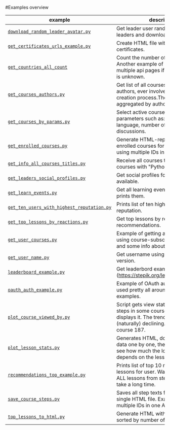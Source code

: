#Examples overview

|example|description|
|---|---|
|[`download_random_leader_avatar.py`](download_random_leader_avatar.py)|Get leader user randomly from 100 leaders and download his avatar.|
|[`get_certificates_urls_example.py`](get_certificates_urls_example.py)|Create HTML file with all user certificates.|
|[`get_countries_all_count`](get_countries_all_count.py)|Count the number of countries known. Another example of how to use multiple api pages if size of response is unknown.|
|[`get_courses_authors.py`](get_courses_authors.py)|Get list of all courses and create list of authors, ever involved in course creation process.Then print data aggregated by author name.|
|[`get_courses_by_params.py`](get_courses_by_params.py)|Select active courses by specifing parameters such as: amount of units, language, number of overall discussions.|
|[`get_enrolled_courses.py`](get_enrolled_courses.py)|Generate HTML-report with all enrolled courses for user. Example of using multiple IDs in one API call.|
|[`get_info_all_courses_titles.py`](get_info_all_courses_titles.py)|Receive all courses titles and count courses with "Python" word in title.|
|[`get_leaders_social_profiles.py`](get_leaders_social_profiles.py)|Get social profiles for leaders, if available.|
|[`get_learn_events.py`](get_learn_events.py)|Get all learning events for user and prints them.|
|[`get_ten_users_with_highest_reputation.py`](get_ten_users_with_highest_reputation.py)|Prints list of ten highest users by reputation.|
|[`get_top_lessons_by_reactions.py`](get_top_lessons_by_reactions.py)|Get top lessons by reaction on recommendations.|
|[`get_user_courses.py`](get_user_courses.py)|Example of getting all user courses using course-subscriptions endpoint and some info about them.|
|[`get_user_name.py`](get_user_name.py)|Get username using auth token. Simple version.|
|[`leaderboard_example.py`](leaderboard_example.py)|Get leaderbord example through api (https://stepik.org/leaders/knowledge).|
|[`oauth_auth_example.py`](oauth_auth_example.py)|Example of OAuth authentification, used pretty all around all other examples.|
|[`plot_course_viewed_by.py`](plot_course_viewed_by.py)|Script gets view statistics for all of the steps in some course and then displays it. The trend is usually (naturally) declining. By default uses course 187.|
|[`plot_lesson_stats.py`](plot_lesson_stats.py)|Generates HTML, download lessons' data one by one, then we make plots to see how much the loss of the people depends on the lesson time.|
|[`recommendations_top_example.py`](recommendations_top_example.py)|Prints list of top 10 recommended lessons for user. Warning! Get list of ALL lessons from stepik, so it might take a long time.|
|[`save_course_steps.py`](save_course_steps.py)|Saves all step texts from course into single HTML file. Example of using multiple IDs in one API call.|
|[`top_lessons_to_html.py`](top_lessons_to_html.py)|Generate HTML with top lessons sorted by number of views.|
